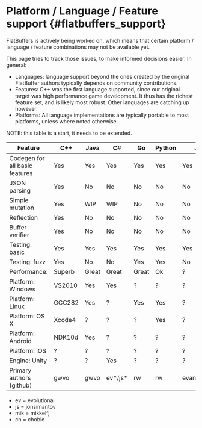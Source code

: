 Platform / Language / Feature support    {#flatbuffers_support}
=====================================

FlatBuffers is actively being worked on, which means that certain platform /
language / feature combinations may not be available yet.

This page tries to track those issues, to make informed decisions easier.
In general:

  * Languages: language support beyond the ones created by the original
    FlatBuffer authors typically depends on community contributions.
  * Features: C++ was the first language supported, since our original
    target was high performance game development. It thus has the richest
    feature set, and is likely most robust. Other languages are catching up
    however.
  * Platforms: All language implementations are typically portable to most
    platforms, unless where noted otherwise.

NOTE: this table is a start, it needs to be extended.

Feature                        | C++    | Java   | C#     | Go     | Python | JS        | C    | PHP | Ruby
------------------------------ | ------ | ------ | ------ | ------ | ------ | --------- | ---- | --- | ----
Codegen for all basic features | Yes    | Yes    | Yes    | Yes    | Yes    | Yes       | Yes  | WiP | WiP
JSON parsing                   | Yes    | No     | No     | No     | No     | No        | Yes  | No  | No
Simple mutation                | Yes    | WIP    | WIP    | No     | No     | No        | No   | No  | No
Reflection                     | Yes    | No     | No     | No     | No     | No        | Basic| No  | No
Buffer verifier                | Yes    | No     | No     | No     | No     | No        | Yes  | No  | No
Testing: basic                 | Yes    | Yes    | Yes    | Yes    | Yes    | Yes       | Yes  | ?   | ?
Testing: fuzz                  | Yes    | No     | No     | Yes    | Yes    | No        | No   | ?   | ?
Performance:                   | Superb | Great  | Great  | Great  | Ok     | ?         |Superb| ?   | ?
Platform: Windows              | VS2010 | Yes    | Yes    | ?      | ?      | ?         | ?    | ?   | ?
Platform: Linux                | GCC282 | Yes    | ?      | Yes    | Yes    | ?         | Yes  | ?   | ?
Platform: OS X                 | Xcode4 | ?      | ?      | ?      | Yes    | ?         | Yes  | ?   | ?
Platform: Android              | NDK10d | Yes    | ?      | ?      | ?      | ?         | ?    | ?   | ?
Platform: iOS                  | ?      | ?      | ?      | ?      | ?      | ?         | ?    | ?   | ?
Engine: Unity                  | ?      | ?      | Yes    | ?      | ?      | ?         | ?    | ?   | ?
Primary authors (github)       | gwvo   | gwvo   | ev*/js*| rw     | rw     | evanw/ev* | mik* | ch* | rw

  * ev = evolutional
  * js = jonsimantov
  * mik = mikkelfj
  * ch = chobie

<br>

